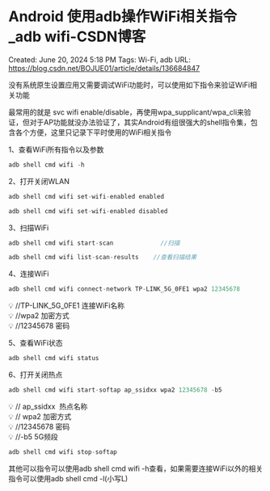 # Android 使用adb操作WiFi相关指令_adb wifi-CSDN博客

Created: June 20, 2024 5:18 PM
Tags: Wi-Fi, adb
URL: https://blog.csdn.net/BOJUE01/article/details/136684847

没有系统原生设置应用又需要调试WiFi功能时，可以使用如下指令来验证WiFi相关功能

最常用的就是 svc wifi enable/disable，再使用wpa_supplicant/wpa_cli来验证，但对于AP功能就没办法验证了，其实Android有组很强大的shell指令集，包含各个方便，这里只记录下平时使用的WiFi相关指令

1、查看WiFi所有指令以及参数

```jsx
adb shell cmd wifi -h
```

2、打开关闭WLAN

```jsx
adb shell cmd wifi set-wifi-enabled enabled
```

```jsx
adb shell cmd wifi set-wifi-enabled disabled
```

3、扫描WiFi

```jsx
adb shell cmd wifi start-scan             //扫描
```

```jsx
adb shell cmd wifi list-scan-results    //查看扫描结果
```

4、连接WiFi

```jsx
adb shell cmd wifi connect-network TP-LINK_5G_0FE1 wpa2 12345678
```

<aside>
💡 //TP-LINK_5G_0FE1 连接WiFi名称

</aside>

<aside>
💡 //wpa2 加密方式

</aside>

<aside>
💡 //12345678 密码

</aside>

5、查看WiFi状态

```jsx
adb shell cmd wifi status
```

6、打开关闭热点

```jsx
adb shell cmd wifi start-softap ap_ssidxx wpa2 12345678 -b5
```

<aside>
💡 // ap_ssidxx  热点名称

</aside>

<aside>
💡 // wpa2 加密方式

</aside>

<aside>
💡 //12345678 密码

</aside>

<aside>
💡 //-b5 5G频段

</aside>

```jsx
adb shell cmd wifi stop-softap
```

其他可以指令可以使用adb shell cmd wifi -h查看，如果需要连接WiFi以外的相关指令可以使用adb shell cmd -l(小写L)